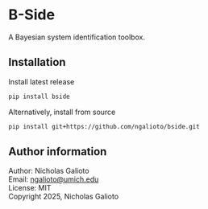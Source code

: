 # B-Side

A Bayesian system identification toolbox.

## Installation

Install latest release
```bash
pip install bside
```

Alternatively, install from source
```bash
pip install git+https://github.com/ngalioto/bside.git
```
## Author information

Author: Nicholas Galioto  
Email: [ngalioto@umich.edu](mailto:ngalioto@umich.edu)  
License: MIT  
Copyright 2025, Nicholas Galioto
